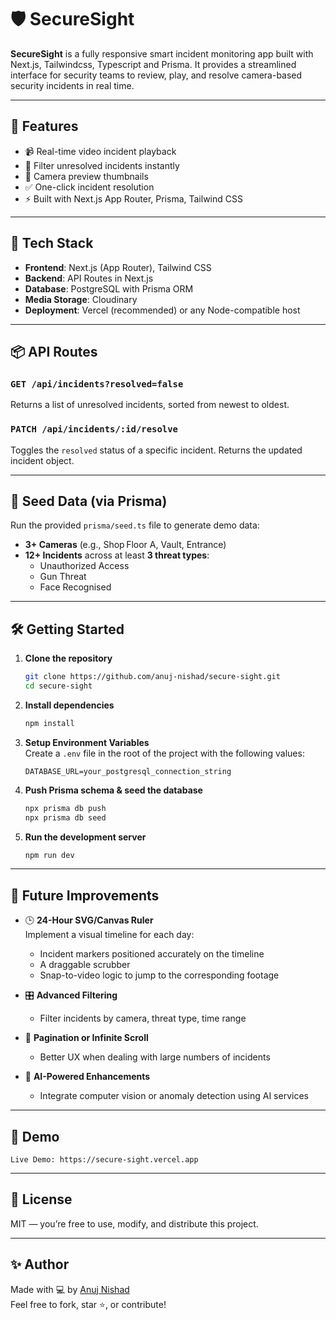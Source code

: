 # 🛡️ SecureSight

**SecureSight** is a fully responsive smart incident monitoring app built with Next.js, Tailwindcss, Typescript and Prisma. It provides a streamlined interface for security teams to review, play, and resolve camera-based security incidents in real time.

---

## 🚀 Features

- 📹 Real-time video incident playback  
- 🎯 Filter unresolved incidents instantly  
- 🎥 Camera preview thumbnails  
- ✅ One-click incident resolution  
- ⚡ Built with Next.js App Router, Prisma, Tailwind CSS  

---

## 🧱 Tech Stack

- **Frontend**: Next.js (App Router), Tailwind CSS  
- **Backend**: API Routes in Next.js  
- **Database**: PostgreSQL with Prisma ORM  
- **Media Storage**: Cloudinary  
- **Deployment**: Vercel (recommended) or any Node-compatible host  

---

## 📦 API Routes

### `GET /api/incidents?resolved=false`
Returns a list of unresolved incidents, sorted from newest to oldest.

### `PATCH /api/incidents/:id/resolve`
Toggles the `resolved` status of a specific incident. Returns the updated incident object.

---

## 🧪 Seed Data (via Prisma)

Run the provided `prisma/seed.ts` file to generate demo data:

- **3+ Cameras** (e.g., Shop Floor A, Vault, Entrance)  
- **12+ Incidents** across at least **3 threat types**:  
  - Unauthorized Access  
  - Gun Threat  
  - Face Recognised  

---

## 🛠️ Getting Started

1. **Clone the repository**
   ```bash
   git clone https://github.com/anuj-nishad/secure-sight.git
   cd secure-sight
   ```

2. **Install dependencies**
   ```bash
   npm install
   ```

3. **Setup Environment Variables**  
   Create a `.env` file in the root of the project with the following values:
   ```env
   DATABASE_URL=your_postgresql_connection_string
   ```

4. **Push Prisma schema & seed the database**
   ```bash
   npx prisma db push
   npx prisma db seed
   ```

5. **Run the development server**
   ```bash
   npm run dev
   ```

---

## 🌅 Future Improvements

- 🕒 **24-Hour SVG/Canvas Ruler**  
  Implement a visual timeline for each day:
  - Incident markers positioned accurately on the timeline  
  - A draggable scrubber  
  - Snap-to-video logic to jump to the corresponding footage  

- 🎛️ **Advanced Filtering**
  - Filter incidents by camera, threat type, time range

- 🔁 **Pagination or Infinite Scroll**
  - Better UX when dealing with large numbers of incidents

- 🧠 **AI-Powered Enhancements**
  - Integrate computer vision or anomaly detection using AI services

---

## 📸 Demo

```text
Live Demo: https://secure-sight.vercel.app
```

---

## 📄 License

MIT — you’re free to use, modify, and distribute this project.

---

## ✨ Author

Made with 💻 by [Anuj Nishad](https://github.com/anuj-nishad)  
Feel free to fork, star ⭐, or contribute!

